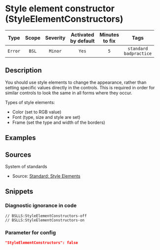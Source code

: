 # Style element constructor (StyleElementConstructors)

 |  Type   | Scope | Severity | Activated<br>by default | Minutes<br>to fix |               Tags                |
 |:-------:|:-----:|:--------:|:-----------------------------:|:-----------------------:|:---------------------------------:|
 | `Error` | `BSL` | `Minor`  |             `Yes`             |           `5`           | `standard`<br>`badpractice` | 

<!-- Блоки выше заполняются автоматически, не трогать -->
## Description
You should use style elements to change the appearance, rather than setting specific values directly in the controls. This is required in order for similar controls to look the same in all forms where they occur.

Types of style elements:
* Color (set to RGB value)
* Font (type, size and style are set)
* Frame (set the type and width of the borders)

## Examples
<!-- В данном разделе приводятся примеры, на которые диагностика срабатывает, а также можно привести пример, как можно исправить ситуацию -->

## Sources
System of standards
* Source: [Standard: Style Elements](https://its.1c.ru/db/v8std#content:667:hdoc)

## Snippets

<!-- Блоки ниже заполняются автоматически, не трогать -->
### Diagnostic ignorance in code

```bsl
// BSLLS:StyleElementConstructors-off
// BSLLS:StyleElementConstructors-on
```

### Parameter for config

```json
"StyleElementConstructors": false
```

